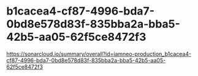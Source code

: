 # b1cacea4-cf87-4996-bda7-0bd8e578d83f-835bba2a-bba5-42b5-aa05-62f5ce8472f3
https://sonarcloud.io/summary/overall?id=iamneo-production_b1cacea4-cf87-4996-bda7-0bd8e578d83f-835bba2a-bba5-42b5-aa05-62f5ce8472f3
